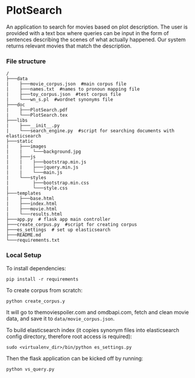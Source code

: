 PlotSearch
============
An application to search for movies based on plot description. The user is provided with a text box where queries can be input in the form of sentences describing the scenes of what actually happened. Our system returns relevant movies that match the description.

### File structure

```
/
├───data
|    ├───movie_corpus.json  #main corpus file
|    ├───names.txt  #names to pronoun mapping file
|    ├───toy_corpus.json  #test corpus file
|    └───wn_s.pl  #wordnet synonyms file
├───doc
|    ├───PlotSearch.pdf
|    └───PlotSearch.tex
├───libs
|    ├───__init__.py
|    └───search_engine.py  #script for searching documents with elasticsearch
├───static
|    ├───images
|    |    └───background.jpg
|    ├───js
|    |    ├───bootstrap.min.js
|    |    ├───jquery.min.js
|    |    └───main.js
|    └───styles
|         ├───bootstrap.min.css
|         └───style.css
├───templates
|    ├───base.html
|    ├───index.html
|    ├───movie.html
|    └───results.html
├───app.py  # flask app main controller
├───create_corpus.py  #script for creating corpus
├───es_settings  # set up elasticsearch
├───README.md
└───requirements.txt
```

### Local Setup

To install dependencies:
```
pip install -r requirements
```

To create corpus from scratch:
```
python create_corpus.y
```

It will go to themoviespoiler.com and omdbapi.com, fetch and clean movie data, and save it to `data/movie_corpus.json`.

To build elasticsearch index (it copies synonym files into elasticsearch config directory, therefore root access is required):
```
sudo <virtualenv_dir>/bin/python es_settings.py
```

Then the flask application can be kicked off by running:
```
python vs_query.py
```
